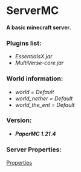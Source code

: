 # ServerMC

**A basic minecraft server.**

### Plugins list:

  - *EssentialsX.jar*
  - *MultiVerse-core.jar*

### World information:

  - *world = Default*
  - *world_nether = Default*
  - *world_the_ent = Default*

### Version:

  - ***PaperMC 1.21.4*** 

### Server Properties:

  [Properties](server.properties)
